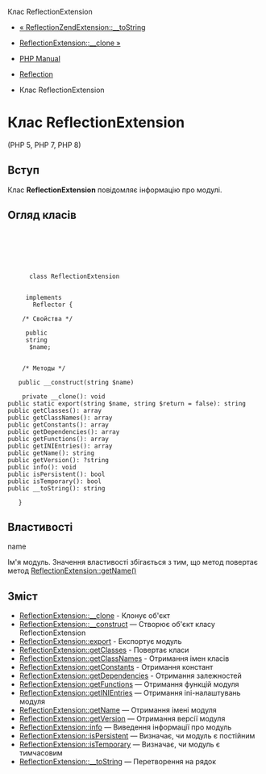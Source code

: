 Клас ReflectionExtension

-   [« ReflectionZendExtension::\_\_toString](reflectionzendextension.tostring.html)
    
-   [ReflectionExtension::\_\_clone »](reflectionextension.clone.html)
    
-   [PHP Manual](index.html)
    
-   [Reflection](book.reflection.html)
    
-   Клас ReflectionExtension
    

# Клас ReflectionExtension

(PHP 5, PHP 7, PHP 8)

## Вступ

Клас **ReflectionExtension** повідомляє інформацію про модулі.

## Огляд класів

```classsynopsis

     
    

    
     
      class ReflectionExtension
     

     implements 
       Reflector {

    /* Свойства */
    
     public
     string
      $name;


    /* Методы */
    
   public __construct(string $name)

    private __clone(): void
public static export(string $name, string $return = false): string
public getClasses(): array
public getClassNames(): array
public getConstants(): array
public getDependencies(): array
public getFunctions(): array
public getINIEntries(): array
public getName(): string
public getVersion(): ?string
public info(): void
public isPersistent(): bool
public isTemporary(): bool
public __toString(): string

   }
```

## Властивості

name

Ім'я модуль. Значення властивості збігається з тим, що метод повертає метод [ReflectionExtension::getName()](reflectionextension.getname.html)

## Зміст

-   [ReflectionExtension::\_\_clone](reflectionextension.clone.html) - Клонує об'єкт
-   [ReflectionExtension::\_\_construct](reflectionextension.construct.html) — Створює об'єкт класу ReflectionExtension
-   [ReflectionExtension::export](reflectionextension.export.html) - Експортує модуль
-   [ReflectionExtension::getClasses](reflectionextension.getclasses.html) - Повертає класи
-   [ReflectionExtension::getClassNames](reflectionextension.getclassnames.html) - Отримання імен класів
-   [ReflectionExtension::getConstants](reflectionextension.getconstants.html) - Отримання констант
-   [ReflectionExtension::getDependencies](reflectionextension.getdependencies.html) - Отримання залежностей
-   [ReflectionExtension::getFunctions](reflectionextension.getfunctions.html) — Отримання функцій модуля
-   [ReflectionExtension::getINIEntries](reflectionextension.getinientries.html) — Отримання ini-налаштувань модуля
-   [ReflectionExtension::getName](reflectionextension.getname.html) — Отримання імені модуля
-   [ReflectionExtension::getVersion](reflectionextension.getversion.html) — Отримання версії модуля
-   [ReflectionExtension::info](reflectionextension.info.html) — Виведення інформації про модуль
-   [ReflectionExtension::isPersistent](reflectionextension.ispersistent.html) — Визначає, чи модуль є постійним
-   [ReflectionExtension::isTemporary](reflectionextension.istemporary.html) — Визначає, чи модуль є тимчасовим
-   [ReflectionExtension::\_\_toString](reflectionextension.tostring.html) — Перетворення на рядок